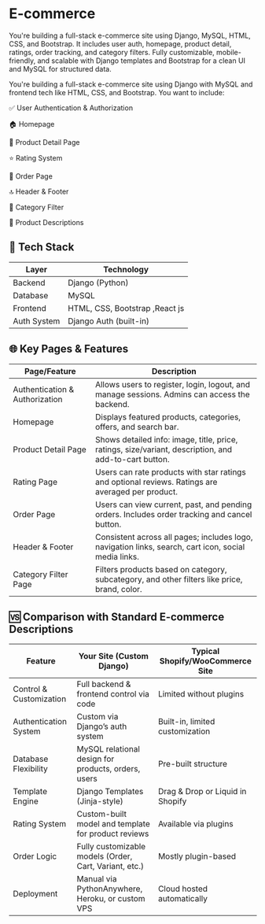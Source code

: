 # E-commerce
You're building a full-stack e-commerce site using Django, MySQL, HTML, CSS, and Bootstrap. It includes user auth, homepage, product detail, ratings, order tracking, and category filters. Fully customizable, mobile-friendly, and scalable with Django templates and Bootstrap for a clean UI and MySQL for structured data.

You're building a full-stack e-commerce site using Django with MySQL and frontend tech like HTML, CSS, and Bootstrap. You want to include:

✅ User Authentication & Authorization

🏠 Homepage

📄 Product Detail Page

⭐ Rating System

🛒 Order Page

🔝 Header & Footer

🧩 Category Filter

📝 Product Descriptions

## 🔧 Tech Stack
<table>
  <thead>
    <tr>
      <th>Layer</th>
      <th>Technology</th>
    </tr>
  </thead>
  <tbody>
    <tr>
      <td>Backend</td>
      <td>Django (Python)</td>
    </tr>
    <tr>
      <td>Database</td>
      <td>MySQL</td>
    </tr>
         <tr>
      <td>Frontend</td>
      <td> HTML, CSS, Bootstrap ,React js</td>
    </tr>
         <tr>
      <td>Auth System</td>
      <td>Django Auth (built-in)</td>
    </tr>
  </tbody>
</table>

## 🌐 Key Pages & Features

<table border="0" cellpadding="10" cellspacing="0">
  <thead>
    <tr>
      <th>Page/Feature</th>
      <th>Description</th>
    </tr>
  </thead>
  <tbody>
    <tr>
      <td>Authentication & Authorization</td>
      <td>Allows users to register, login, logout, and manage sessions. Admins can access the backend.</td>
    </tr>
    <tr>
      <td>Homepage</td>
      <td>Displays featured products, categories, offers, and search bar.</td>
    </tr>
    <tr>
      <td>Product Detail Page</td>
      <td>Shows detailed info: image, title, price, ratings, size/variant, description, and add-to-cart button.</td>
    </tr>
    <tr>
      <td>Rating Page</td>
      <td>Users can rate products with star ratings and optional reviews. Ratings are averaged per product.</td>
    </tr>
    <tr>
      <td>Order Page</td>
      <td>Users can view current, past, and pending orders. Includes order tracking and cancel button.</td>
    </tr>
    <tr>
      <td>Header & Footer</td>
      <td>Consistent across all pages; includes logo, navigation links, search, cart icon, social media links.</td>
    </tr>
    <tr>
      <td>Category Filter Page</td>
      <td>Filters products based on category, subcategory, and other filters like price, brand, color.</td>
    </tr>
  </tbody>
</table>

## 🆚 Comparison with Standard E-commerce Descriptions


<table border="0" cellpadding="10" cellspacing="0">
  <thead>
    <tr>
      <th>Feature</th>
      <th>Your Site (Custom Django)</th>
      <th>Typical Shopify/WooCommerce Site</th>
    </tr>
  </thead>
  <tbody>
    <tr>
      <td>Control & Customization</td>
      <td>Full backend & frontend control via code</td>
      <td>Limited without plugins</td>
    </tr>
    <tr>
      <td>Authentication System</td>
      <td>Custom via Django’s auth system</td>
      <td>Built-in, limited customization</td>
    </tr>
    <tr>
      <td>Database Flexibility</td>
      <td>MySQL relational design for products, orders, users</td>
      <td>Pre-built structure</td>
    </tr>
    <tr>
      <td>Template Engine</td>
      <td>Django Templates (Jinja-style)</td>
      <td>Drag & Drop or Liquid in Shopify</td>
    </tr>
    <tr>
      <td>Rating System</td>
      <td>Custom-built model and template for product reviews</td>
      <td>Available via plugins</td>
    </tr>
    <tr>
      <td>Order Logic</td>
      <td>Fully customizable models (Order, Cart, Variant, etc.)</td>
      <td>Mostly plugin-based</td>
    </tr>
    <tr>
      <td>Deployment</td>
      <td>Manual via PythonAnywhere, Heroku, or custom VPS</td>
      <td>Cloud hosted automatically</td>
    </tr>
  </tbody>
</table>




